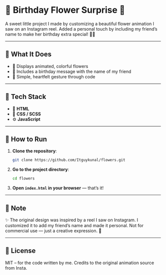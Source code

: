 # 🎁 Birthday Flower Surprise 🌸

A sweet little project I made by customizing a beautiful flower animation I saw on an Instagram reel. Added a personal touch by including my friend’s name to make her birthday extra special! 🎂💐

---

## 🌟 What It Does

- 🌼 Displays animated, colorful flowers
- 💬 Includes a birthday message with the name of my friend
- 🥳 Simple, heartfelt gesture through code

---

## 🔧 Tech Stack

- 🧱 **HTML**
- 🎨 **CSS / SCSS**
- ⚙️ **JavaScript**

---

## 🚀 How to Run

1. **Clone the repository**:
   ```bash
   git clone https://github.com/Itguykunal/flowers.git
   ```
2. **Go to the project directory**:
   ```bash
   cd flowers
   ```
3. **Open `index.html` in your browser** — that’s it!

---

## 🎈 Note

✨ The original design was inspired by a reel I saw on Instagram. I customized it to add my friend’s name and made it personal. Not for commercial use — just a creative expression. 💛

---

## 📜 License

MIT – for the code written by me. Credits to the original animation source from Insta.

